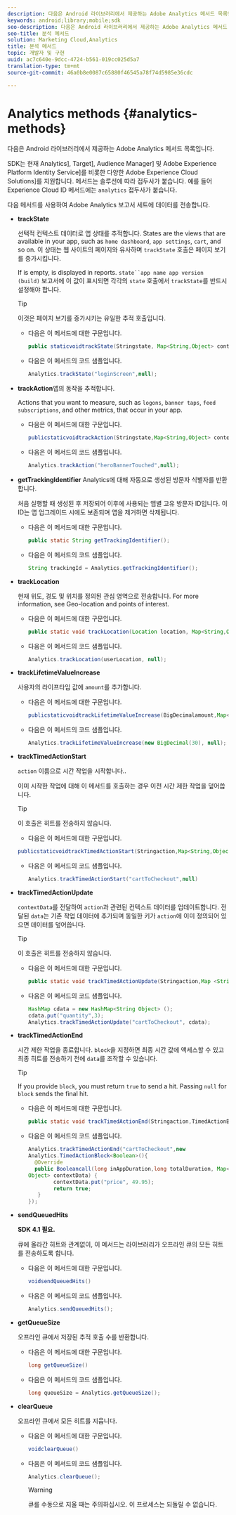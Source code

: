 ```yaml
---
description: 다음은 Android 라이브러리에서 제공하는 Adobe Analytics 메서드 목록입니다.
keywords: android;library;mobile;sdk
seo-description: 다음은 Android 라이브러리에서 제공하는 Adobe Analytics 메서드 목록입니다.
seo-title: 분석 메서드
solution: Marketing Cloud,Analytics
title: 분석 메서드
topic: 개발자 및 구현
uuid: ac7c640e-9dcc-4724-b561-019cc025d5a7
translation-type: tm+mt
source-git-commit: 46a0b8e0087c65880f46545a78f74d5985e36cdc

---
```



# Analytics methods {#analytics-methods}

다음은 Android 라이브러리에서 제공하는 Adobe Analytics 메서드 목록입니다.

SDK는 현재 Analytics], Target], Audience Manager] 및 Adobe Experience Platform Identity Service]를 비롯한 다양한 Adobe Experience Cloud Solutions]를 지원합니다. 메서드는 솔루션에 따라 접두사가 붙습니다. 예를 들어 Experience Cloud ID 메서드에는 `analytics` 접두사가 붙습니다.

다음 메서드를 사용하여 Adobe Analytics 보고서 세트에 데이터를 전송합니다.

* **trackState**

   선택적 컨텍스트 데이터로 앱 상태를 추적합니다. States are the views that are available in your app, such as `home dashboard`, `app settings`, `cart`, and so on. 이 상태는 웹 사이트의 페이지와 유사하며 `trackState` 호출은 페이지 보기를 증가시킵니다.

   If  is empty,  is displayed in reports. `state``app name app version (build)` 보고서에 이 값이 표시되면 각각의 `state` 호출에서 `trackState`를 반드시 설정해야 합니다.

   >[!TIP]
   >
   >이것은 페이지 보기를 증가시키는 유일한 추적 호출입니다.

   * 다음은 이 메서드에 대한 구문입니다.

      ```java
      public staticvoidtrackState(Stringstate, Map<String,Object> contextData);
      ```

   * 다음은 이 메서드의 코드 샘플입니다.

      ```java
      Analytics.trackState("loginScreen",null);
      ```

* **trackAction**&#x200B;앱의 동작을 추적합니다.

   Actions that you want to measure, such as `logons`, `banner taps`, `feed subscriptions`, and other metrics, that occur in your app.

   * 다음은 이 메서드에 대한 구문입니다.

      ```java
      publicstaticvoidtrackAction(Stringstate,Map<String,Object> contextData);
      ```

   * 다음은 이 메서드의 코드 샘플입니다.

      ```java
      Analytics.trackAction("heroBannerTouched",null);
      ```

* **getTrackingIdentifier** Analytics에 대해 자동으로 생성된 방문자 식별자를 반환합니다.

   처음 실행할 때 생성된 후 저장되어 이후에 사용되는 앱별 고유 방문자 ID입니다. 이 ID는 앱 업그레이드 시에도 보존되며 앱을 제거하면 삭제됩니다.

   * 다음은 이 메서드에 대한 구문입니다.

      ```java
      public static String getTrackingIdentifier(); 
      ```

   * 다음은 이 메서드의 코드 샘플입니다.

      ```java
      String trackingId = Analytics.getTrackingIdentifier(); 
      ```

* **trackLocation**

   현재 위도, 경도 및 위치를 정의된 관심 영역으로 전송합니다. For more information, see Geo-location and points of interest.[](/help/android/location/geo-poi.md)

   * 다음은 이 메서드에 대한 구문입니다.

      ```java
      public static void trackLocation(Location location, Map<String,Object> contextData); 
      ```

   * 다음은 이 메서드의 코드 샘플입니다.

      ```java
      Analytics.trackLocation(userLocation, null);
      ```

* **trackLifetimeValueIncrease**

   사용자의 라이프타임 값에 `amount`를 추가합니다.

   * 다음은 이 메서드에 대한 구문입니다.

      ```java
      publicstaticvoidtrackLifetimeValueIncrease(BigDecimalamount,Map<String,Object>contextData);
      ```

   * 다음은 이 메서드의 코드 샘플입니다.

      ```java
      Analytics.trackLifetimeValueIncrease(new BigDecimal(30), null);
      ```

* **trackTimedActionStart**

   `action` 이름으로 시간 작업을 시작합니다..

   이미 시작한 작업에 대해 이 메서드를 호출하는 경우 이전 시간 제한 작업을 덮어씁니다.

   >[!TIP]
   >
   >이 호출은 히트를 전송하지 않습니다.

   * 다음은 이 메서드에 대한 구문입니다.
   ```java
   publicstaticvoidtrackTimedActionStart(Stringaction,Map<String,Object>contextData);
   ```

   * 다음은 이 메서드의 코드 샘플입니다.

      ```java
      Analytics.trackTimedActionStart("cartToCheckout",null)
      ```


* **trackTimedActionUpdate**

   `contextData`를 전달하여 `action`과 관련된 컨텍스트 데이터를 업데이트합니다. 전달된 `data`는 기존 작업 데이터에 추가되며 동일한 키가 `action`에 이미 정의되어 있으면 데이터를 덮어씁니다.

   >[!TIP]
   >
   >이 호출은 히트를 전송하지 않습니다.

   * 다음은 이 메서드에 대한 구문입니다.

      ```java
      public static void trackTimedActionUpdate(Stringaction,Map <String,Object> contextData); 
      ```

   * 다음은 이 메서드의 코드 샘플입니다.

      ```java
      HashMap cdata = new HashMap<String Object> (); 
      cdata.put("quantity",3); 
      Analytics.trackTimedActionUpdate("cartToCheckout", cdata);
      ```

* **trackTimedActionEnd**

   시간 제한 작업을 종료합니다. `block`을 지정하면 최종 시간 값에 액세스할 수 있고 최종 히트를 전송하기 전에 `data`를 조작할 수 있습니다.

   >[!TIP]
   >
   >If you provide `block`, you must return `true` to send a hit. Passing `null` for `block` sends the final hit.

   * 다음은 이 메서드에 대한 구문입니다.

      ```java
      public static void trackTimedActionEnd(Stringaction,TimedActionBlock<Boolean> logic); 
      ```

   * 다음은 이 메서드의 코드 샘플입니다.

      ```java
      Analytics.trackTimedActionEnd("cartToCheckout",new
      Analytics.TimedActionBlock<Boolean>(){
        @Override
        public Booleancall(long inAppDuration,long totalDuration, Map<String,
      Object> contextData) {
              contextData.put("price", 49.95);
              return true;
         }
      });
      ```

* **sendQueuedHits**

   **SDK 4.1 필요.**

   큐에 올라간 히트와 관계없이, 이 메서드는 라이브러리가 오프라인 큐의 모든 히트를 전송하도록 합니다.

   * 다음은 이 메서드에 대한 구문입니다.

      ```java
      voidsendQueuedHits()
      ```

   * 다음은 이 메서드의 코드 샘플입니다.

      ```java
      Analytics.sendQueuedHits();
      ```

* **getQueueSize**

   오프라인 큐에서 저장된 추적 호출 수를 반환합니다.

   * 다음은 이 메서드에 대한 구문입니다.

      ```java
      long getQueueSize()
      ```

   * 다음은 이 메서드의 코드 샘플입니다.

      ```java
      long queueSize = Analytics.getQueueSize(); 
      ```

* **clearQueue**

   오프라인 큐에서 모든 히트를 지웁니다.

   * 다음은 이 메서드에 대한 구문입니다.

      ```java
      voidclearQueue()
      ```

   * 다음은 이 메서드의 코드 샘플입니다.

      ```java
      Analytics.clearQueue();
      ```

      >[!WARNING]
      >
      > 큐를 수동으로 지울 때는 주의하십시오. 이 프로세스는 되돌릴 수 없습니다.